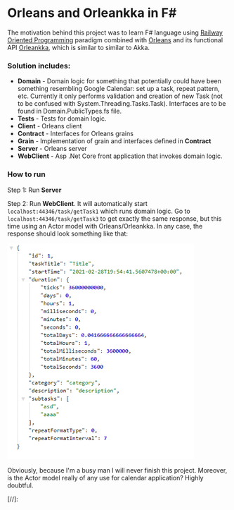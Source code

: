 # Orleans and Orleankka in F#

The motivation behind this project was to learn F# language using [Railway Oriented Programming] paradigm combined with [Orleans] and its functional API [Orleankka], which is similar to similar to Akka.

### Solution includes:
- **Domain** - Domain logic for something that potentially could have been something resembling Google Calendar: set up a task, repeat pattern, etc. Currently it only performs validation and creation of new Task (not to be confused with System.Threading.Tasks.Task). Interfaces are to be found in Domain.PublicTypes.fs file.
- **Tests** - Tests for domain logic. 
- **Client** - Orleans client 
- **Contract** - Interfaces for Orleans grains
- **Grain** -  Implementation of grain and interfaces defined in **Contract**
- **Server** - Orleans server
- **WebClient** - Asp .Net Core front application that invokes domain logic.

### How to run
Step 1: Run **Server**

Step 2: Run **WebClient**. It will automatically start `localhost:44346/task/getTask1` which runs domain logic. Go to `localhost:44346/task/getTask3` to get exactly the same response, but this time using an Actor model with Orleans/Orleankka. 
In any case, the response should look something like that:

<img src="./images/response.png" alt="response"/>

Obviously, because I'm a busy man I will never finish this project. Moreover, is the Actor model really of any use for calendar application? Highly doubtful.

[//]:

   [Railway Oriented Programming]: <https://fsharpforfunandprofit.com/rop/>
   [Orleans]: <https://github.com/dotnet/orleans>
   [Orleankka]: <https://github.com/OrleansContrib/Orleankka>
   